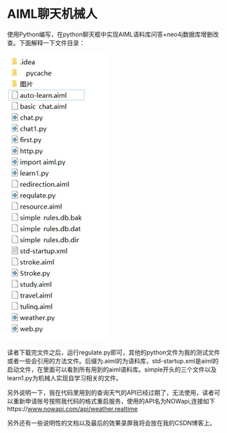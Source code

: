 # AIML聊天机械人
使用Python编写，在python聊天框中实现AIML语料库问答+neo4j数据库增删改查。下面解释一下文件目录：

![image](https://github.com/xuhao120833/AIML-/blob/main/文件目录.JPG)

读者下载完文件之后，运行regulate.py即可，其他的python文件为我的测试文件或者一些会引用的方法文件。后缀为.aiml的为语料库，std-startup.xml是aiml的启动文件，在里面可以看到所有用到的aiml语料库。simple开头的三个文件以及learn1.py为机械人实现自学习相关的文件。

另外说明一下，我在代码里用到的查询天气的API已经过期了，无法使用，读者可以重新申请账号按照我代码的格式重启服务，使用的API名为NOWapi,连接如下https://www.nowapi.com/api/weather.realtime

另外还有一些说明性的文档以及最后的效果录屏我将会放在我的CSDN博客上。
